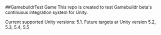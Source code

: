 ##GamebuildrTest Game
This repo is created to test Gamebuildr beta's continuous integration system for Unity.

Current supported Unity versions: 5.1. Future targets ar Unity version 5.2, 5.3, 5.4, 5.5
